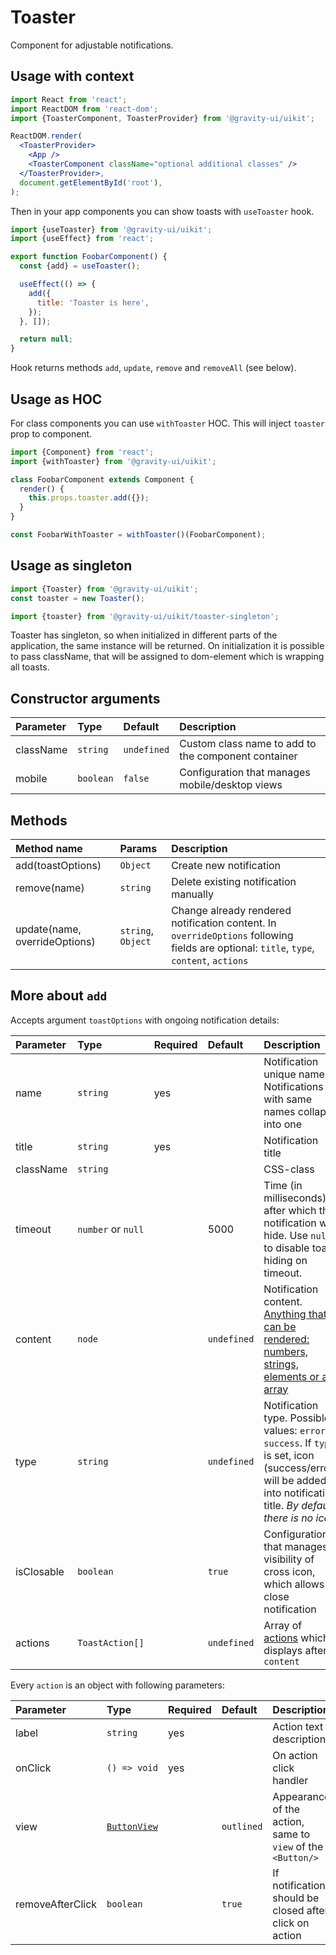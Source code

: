 # Toaster

Component for adjustable notifications.

## Usage with context

```jsx
import React from 'react';
import ReactDOM from 'react-dom';
import {ToasterComponent, ToasterProvider} from '@gravity-ui/uikit';

ReactDOM.render(
  <ToasterProvider>
    <App />
    <ToasterComponent className="optional additional classes" />
  </ToasterProvider>,
  document.getElementById('root'),
);
```

Then in your app components you can show toasts with `useToaster` hook.

```jsx
import {useToaster} from '@gravity-ui/uikit';
import {useEffect} from 'react';

export function FoobarComponent() {
  const {add} = useToaster();

  useEffect(() => {
    add({
      title: 'Toaster is here',
    });
  }, []);

  return null;
}
```

Hook returns methods `add`, `update`, `remove` and `removeAll` (see below).

## Usage as HOC

For class components you can use `withToaster` HOC. This will inject `toaster`
prop to component.

```jsx
import {Component} from 'react';
import {withToaster} from '@gravity-ui/uikit';

class FoobarComponent extends Component {
  render() {
    this.props.toaster.add({});
  }
}

const FoobarWithToaster = withToaster()(FoobarComponent);
```

## Usage as singleton

```js
import {Toaster} from '@gravity-ui/uikit';
const toaster = new Toaster();
```

```js
import {toaster} from '@gravity-ui/uikit/toaster-singleton';
```

Toaster has singleton, so when initialized in different parts of the application, the same instance will be returned.
On initialization it is possible to pass className, that will be assigned to dom-element which is wrapping all toasts.

## Constructor arguments

| Parameter | Type      | Default     | Description                                         |
| :-------- | :-------- | :---------- | :-------------------------------------------------- |
| className | `string`  | `undefined` | Custom class name to add to the component container |
| mobile    | `boolean` | `false`     | Configuration that manages mobile/desktop views     |

## Methods

| Method name                   | Params             | Description                                                                                                                             |
| :---------------------------- | :----------------- | :-------------------------------------------------------------------------------------------------------------------------------------- |
| add(toastOptions)             | `Object`           | Create new notification                                                                                                                 |
| remove(name)                  | `string`           | Delete existing notification manually                                                                                                   |
| update(name, overrideOptions) | `string`, `Object` | Change already rendered notification content. In `overrideOptions` following fields are optional: `title`, `type`, `content`, `actions` |

## More about `add`

Accepts argument `toastOptions` with ongoing notification details:

| Parameter  | Type               | Required | Default     | Description                                                                                                                                                         |
| :--------- | :----------------- | :------- | :---------- | :------------------------------------------------------------------------------------------------------------------------------------------------------------------ |
| name       | `string`           | yes      |             | Notification unique name. Notifications with same names collapse into one                                                                                           |
| title      | `string`           | yes      |             | Notification title                                                                                                                                                  |
| className  | `string`           |          |             | CSS-class                                                                                                                                                           |
| timeout    | `number` or `null` |          | 5000        | Time (in milliseconds) after which the notification will hide. Use `null` to disable toast hiding on timeout.                                                       |
| content    | `node`             |          | `undefined` | Notification content. [Anything that can be rendered: numbers, strings, elements or an array](https://reactjs.org/docs/typechecking-with-proptypes.html#proptypes)  |
| type       | `string`           |          | `undefined` | Notification type. Possible values: `error`, `success`. If `type` is set, icon (success/error) will be added into notification title. _By default there is no icon_ |
| isClosable | `boolean`          |          | `true`      | Configuration that manages visibility of cross icon, which allows to close notification                                                                             |
| actions    | `ToastAction[]`    |          | `undefined` | Array of [actions](./types.ts#L9) which displays after `content`                                                                                                    |

Every `action` is an object with following parameters:

| Parameter        | Type                                      | Required | Default    | Description                                                 |
| :--------------- | :---------------------------------------- | :------- | :--------- | :---------------------------------------------------------- |
| label            | `string`                                  | yes      |            | Action text description                                     |
| onClick          | `() => void`                              | yes      |            | On action click handler                                     |
| view             | [`ButtonView`](../Button/README.md#props) |          | `outlined` | Appearance of the action, same to `view` of the `<Button/>` |
| removeAfterClick | `boolean`                                 |          | `true`     | If notification should be closed after click on action      |
